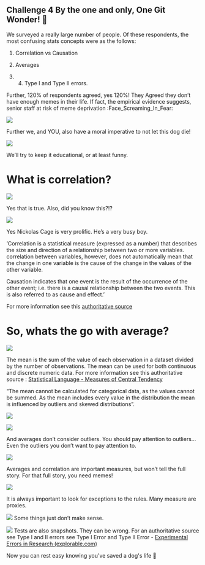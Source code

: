 ## Challenge 4 By the one and only, One Git Wonder!  :dancer:

We surveyed a really large number of people. Of these respondents, the most confusing stats concepts were as the follows:

1. Correlation vs Causation

2. Averages

3. 4. Type I and Type II errors.

Further, 120% of respondents agreed, yes 120%!
They Agreed they don’t have enough memes in their life.
If fact, the empirical evidence suggests, senior staff at risk of meme deprivation :Face_Screaming_In_Fear:

![](./memes/meme0.png)

Further we, and YOU, also have a moral imperative to not let this dog die!


![](./memes/meme1.png)

We’ll try to keep it educational, or at least funny. 


# What is correlation?


![](./memes/meme2.png)

Yes that is true.
Also, did you know this?!?

![](./memes/meme3.png)

Yes Nickolas Cage is very prolific. He’s a very busy boy.


‘Correlation is a statistical measure (expressed as a number) that describes the size and direction of a relationship between two or more variables. correlation between variables, however, does not automatically mean that the change in one variable is the cause of the change in the values of the other variable.

Causation indicates that one event is the result of the occurrence of the other event; i.e. there is a causal relationship between the two events. This is also referred to as cause and effect.’

 For more information see this [authoritative source](https://www.abs.gov.au/websitedbs/D3310114.nsf/home/statistical+language+-+correlation+and+causation)


# So, whats the go with average?

![](./memes/meme4.png)

The mean is the sum of the value of each observation in a dataset divided by the number of observations. The mean can be used for both continuous and discrete numeric data.
For more information see this authoritative source : [Statistical Language - Measures of Central Tendency](https://www.abs.gov.au/websitedbs/D3310114.nsf/Home/Statistical+Language+-+measures+of+central+tendency#:~:text=There%20are%20three%20main%20measures,central%20value%20in%20the%20distribution.)

“The mean cannot be calculated for categorical data, as the values cannot be summed. As the mean includes every value in the distribution the mean is influenced by outliers and skewed distributions”.


![](./memes/meme5.png)


![](./memes/meme6.png)

And averages don’t consider outliers. You should pay attention to outliers… Even the outliers you don’t want to pay attention to.

![](./memes/meme7.png)

Averages and correlation are important measures, but won’t tell the full story. For that full story,  you need memes!


![](./memes/meme8.png)

It is always important to look for exceptions to the rules. Many measure are proxies.

![](./memes/meme9.png)
Some things just don’t make sense.


![](./memes/meme10.png)
Tests are also snapshots. They can be wrong. For an authoritative source see Type I and II errors see Type I Error and Type II Error - [Experimental Errors in Research (explorable.com)](https://explorable.com/type-i-error)

Now you can rest easy knowing you've saved a dog's life :angel:


